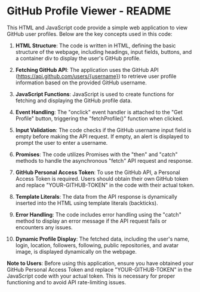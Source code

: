 # GitHub Profile Viewer - README

This HTML and JavaScript code provide a simple web application to view GitHub user profiles. Below are the key concepts used in this code:

1. **HTML Structure**: The code is written in HTML, defining the basic structure of the webpage, including headings, input fields, buttons, and a container div to display the user's GitHub profile.

2. **Fetching GitHub API**: The application uses the GitHub API (https://api.github.com/users/{username}) to retrieve user profile information based on the provided GitHub username.

3. **JavaScript Functions**: JavaScript is used to create functions for fetching and displaying the GitHub profile data.

4. **Event Handling**: The "onclick" event handler is attached to the "Get Profile" button, triggering the "fetchProfile()" function when clicked.

5. **Input Validation**: The code checks if the GitHub username input field is empty before making the API request. If empty, an alert is displayed to prompt the user to enter a username.

6. **Promises**: The code utilizes Promises with the "then" and "catch" methods to handle the asynchronous "fetch" API request and response.

7. **GitHub Personal Access Token**: To use the GitHub API, a Personal Access Token is required. Users should obtain their own GitHub token and replace "YOUR-GITHUB-TOKEN" in the code with their actual token.

8. **Template Literals**: The data from the API response is dynamically inserted into the HTML using template literals (backticks).

9. **Error Handling**: The code includes error handling using the "catch" method to display an error message if the API request fails or encounters any issues.

10. **Dynamic Profile Display**: The fetched data, including the user's name, login, location, followers, following, public repositories, and avatar image, is displayed dynamically on the webpage.

**Note to Users**: Before using this application, ensure you have obtained your GitHub Personal Access Token and replace "YOUR-GITHUB-TOKEN" in the JavaScript code with your actual token. This is necessary for proper functioning and to avoid API rate-limiting issues.
